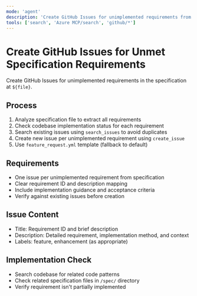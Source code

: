 ```yaml
---
mode: 'agent'
description: 'Create GitHub Issues for unimplemented requirements from specification files using feature_request.yml template.'
tools: ['search', 'Azure MCP/search', 'github/*']
---
```

# Create GitHub Issues for Unmet Specification Requirements

Create GitHub Issues for unimplemented requirements in the specification at `${file}`.

## Process

1. Analyze specification file to extract all requirements
2. Check codebase implementation status for each requirement
3. Search existing issues using `search_issues` to avoid duplicates
4. Create new issue per unimplemented requirement using `create_issue`
5. Use `feature_request.yml` template (fallback to default)

## Requirements

- One issue per unimplemented requirement from specification
- Clear requirement ID and description mapping
- Include implementation guidance and acceptance criteria
- Verify against existing issues before creation

## Issue Content

- Title: Requirement ID and brief description
- Description: Detailed requirement, implementation method, and context
- Labels: feature, enhancement (as appropriate)

## Implementation Check

- Search codebase for related code patterns
- Check related specification files in `/spec/` directory
- Verify requirement isn't partially implemented
